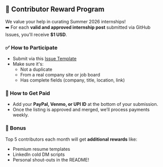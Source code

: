 ## 🎉 Contributor Reward Program

We value your help in curating Summer 2026 internships!  
➡️ For each **valid and approved internship post** submitted via GitHub Issues, you'll receive **$1 USD**.

### ✅ How to Participate
- Submit via this [Issue Template](https://github.com/summer2026internships/Summer2026-Internships/issues/new?template=new_internship.yaml)
- Make sure it's:
  - Not a duplicate
  - From a real company site or job board
  - Has complete fields (company, title, location, link)

### 💸 How to Get Paid
- Add your **PayPal, Venmo, or UPI ID** at the bottom of your submission.
- Once the listing is approved and merged, we’ll process payments weekly.

### 🎁 Bonus
Top 5 contributors each month will get **additional rewards** like:
- Premium resume templates
- LinkedIn cold DM scripts
- Personal shout-outs in the README!
